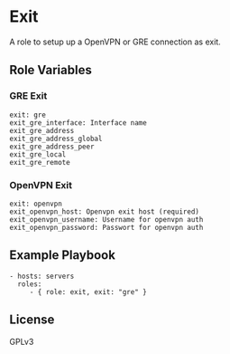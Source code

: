 Exit
============

A role to setup up a OpenVPN or GRE connection as exit.


Role Variables
--------------

### GRE Exit

    exit: gre
    exit_gre_interface: Interface name
    exit_gre_address
    exit_gre_address_global
    exit_gre_address_peer
    exit_gre_local
    exit_gre_remote

### OpenVPN Exit

    exit: openvpn
    exit_openvpn_host: Openvpn exit host (required)
    exit_openvpn_username: Username for openvpn auth
    exit_openvpn_password: Passwort for openvpn auth


Example Playbook
----------------

    - hosts: servers
      roles:
         - { role: exit, exit: "gre" }

License
-------

GPLv3
